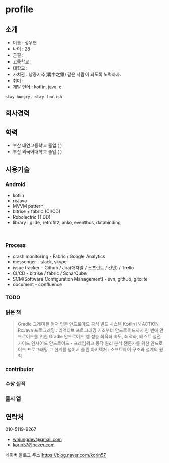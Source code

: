 # profile

## 소개
- 이름 : 정우현
- 나이 : 28
- 군필 : 
- 고등학교 :
- 대학교 :
- 가치관 : 낭중지추(囊中之錐) 같은 사람이 되도록 노력하자.
- 취미 : 
- 개발 언어 : kotlin, java, c
```
stay hungry, stay foolish
```
## 회사경력


## 학력
- 부산 대연고등학교 졸업 ( )
- 부산 외국어대학교 졸업 ( )

## 사용기술
### Android
- kotlin
- rxJava
- MVVM pattern
- bitrise + fabric (CI/CD)
- Robolectric (TDD)
- library : glide, retrofit2, anko, eventbus, databinding
<br/>

### Process
- crash monitoring - Fabric / Google Analytics
- messenger - slack, skype
- issue tracker - Github / Jira(애자일 / 스프린트 / 칸반) / Trello
- CI/CD - bitrise / fabric / SonarQube
- SCM(Software Configuration Management) - svn, github, gitolite
- document - confluence

### TODO

### 읽은 책
>Gradle 그레이들 철저 입문 안드로이드 공식 빌드 시스템
>Kotlin IN ACTION
>RxJava 프로그래밍 : 리액티브 프로그래밍 기초부터 안드로이드까지 한 번에
>안드로이드를 위한 Gradle
>안드로이드 앱 성능 최적화 속도, 최적화, 테스트 실전 가이드
>인사이드 안드로이드 - 프레임워크 동작 원리 분석
>전문가를 위한 안드로이드 프로그래밍 그 한계를 넘어서
>클린 아키텍처 : 소프트웨어 구조와 설계의 원칙



### contributor

### 수상 실적

### 출시 앱


## 연락처
010-5119-9267
- whjungdev@gmail.com
- korin57@naver.com


네이버 블로그 주소
https://blog.naver.com/korin57
